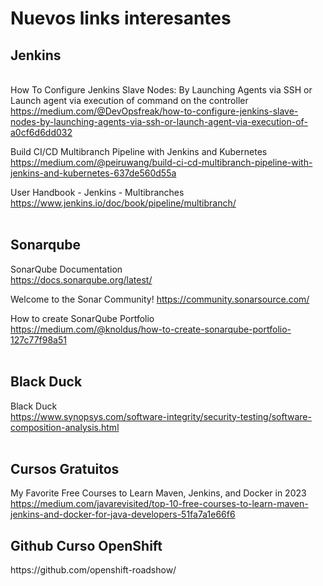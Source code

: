 <h1>Nuevos links interesantes</h1>

<h2>Jenkins</h2>

<br>How To Configure Jenkins Slave Nodes: By Launching Agents via SSH or Launch agent via execution of command on the controller<br>
https://medium.com/@DevOpsfreak/how-to-configure-jenkins-slave-nodes-by-launching-agents-via-ssh-or-launch-agent-via-execution-of-a0cf6d6dd032<br>

Build CI/CD Multibranch Pipeline with Jenkins and Kubernetes<br>
https://medium.com/@peiruwang/build-ci-cd-multibranch-pipeline-with-jenkins-and-kubernetes-637de560d55a<br>

User Handbook - Jenkins - Multibranches<br>
https://www.jenkins.io/doc/book/pipeline/multibranch/<br><br>

<h2>Sonarqube</h2>

SonarQube Documentation<br>
https://docs.sonarqube.org/latest/<br>

Welcome to the Sonar Community!
https://community.sonarsource.com/

How to create SonarQube Portfolio<br>
https://medium.com/@knoldus/how-to-create-sonarqube-portfolio-127c77f98a51<br><br>

<h2>Black Duck</h2>

Black Duck<br>
https://www.synopsys.com/software-integrity/security-testing/software-composition-analysis.html<br><br>

<h2>Cursos Gratuitos</h2>

My Favorite Free Courses to Learn Maven, Jenkins, and Docker in 2023<br>
https://medium.com/javarevisited/top-10-free-courses-to-learn-maven-jenkins-and-docker-for-java-developers-51fa7a1e66f6<br>

<h2>Github Curso OpenShift</h2>
https://github.com/openshift-roadshow/
